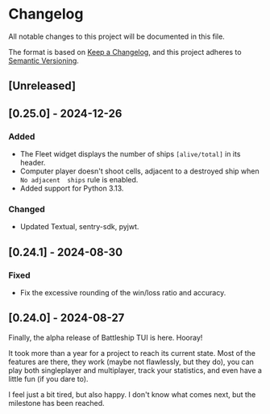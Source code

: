 # Changelog
All notable changes to this project will be documented in this file.

The format is based on [Keep a Changelog](https://keepachangelog.com/en/1.0.0/),
and this project adheres to [Semantic Versioning](https://semver.org/spec/v2.0.0.html).

## [Unreleased]

## [0.25.0] - 2024-12-26
### Added
- The Fleet widget displays the number of ships `[alive/total]` in its header.
- Computer player doesn't shoot cells, adjacent to a destroyed ship when `No adjacent 
ships` rule is enabled.
- Added support for Python 3.13.
### Changed
- Updated Textual, sentry-sdk, pyjwt.

## [0.24.1] - 2024-08-30
### Fixed
- Fix the excessive rounding of the win/loss ratio and accuracy.

## [0.24.0] - 2024-08-27
Finally, the alpha release of Battleship TUI is here. Hooray!

It took more than a year for a project to reach its current state. Most of the features 
are there, they work (maybe not flawlessly, but they do), you can play both singleplayer 
and multiplayer, track your statistics, and even have a little fun (if you dare to).

I feel just a bit tired, but also happy. I don't know what comes next, but the milestone 
has been reached.
